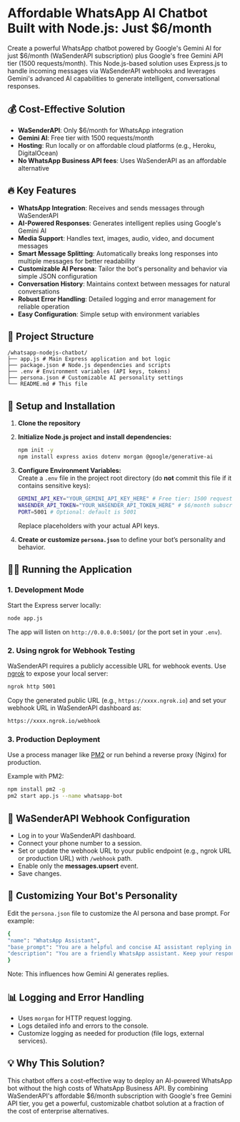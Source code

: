 # Affordable WhatsApp AI Chatbot Built with Node.js: Just $6/month

Create a powerful WhatsApp chatbot powered by Google's Gemini AI for just $6/month (WaSenderAPI subscription) plus Google's free Gemini API tier (1500 requests/month). This Node.js-based solution uses Express.js to handle incoming messages via WaSenderAPI webhooks and leverages Gemini's advanced AI capabilities to generate intelligent, conversational responses.

## 💰 Cost-Effective Solution

- **WaSenderAPI**: Only $6/month for WhatsApp integration  
- **Gemini AI**: Free tier with 1500 requests/month  
- **Hosting**: Run locally or on affordable cloud platforms (e.g., Heroku, DigitalOcean)  
- **No WhatsApp Business API fees**: Uses WaSenderAPI as an affordable alternative  

## 🔥 Key Features

- **WhatsApp Integration**: Receives and sends messages through WaSenderAPI  
- **AI-Powered Responses**: Generates intelligent replies using Google's Gemini AI  
- **Media Support**: Handles text, images, audio, video, and document messages  
- **Smart Message Splitting**: Automatically breaks long responses into multiple messages for better readability  
- **Customizable AI Persona**: Tailor the bot's personality and behavior via simple JSON configuration  
- **Conversation History**: Maintains context between messages for natural conversations  
- **Robust Error Handling**: Detailed logging and error management for reliable operation  
- **Easy Configuration**: Simple setup with environment variables  

## 📁 Project Structure

```
/whatsapp-nodejs-chatbot/
├── app.js # Main Express application and bot logic
├── package.json # Node.js dependencies and scripts
├── .env # Environment variables (API keys, tokens)
├── persona.json # Customizable AI personality settings
└── README.md # This file
```


## 🚀 Setup and Installation

1. **Clone the repository**

2. **Initialize Node.js project and install dependencies:**

    ```bash
    npm init -y
    npm install express axios dotenv morgan @google/generative-ai
    ```

3. **Configure Environment Variables:**  
    Create a `.env` file in the project root directory (do **not** commit this file if it contains sensitive keys):

    ```bash
    GEMINI_API_KEY="YOUR_GEMINI_API_KEY_HERE" # Free tier: 1500 requests/month
    WASENDER_API_TOKEN="YOUR_WASENDER_API_TOKEN_HERE" # $6/month subscription
    PORT=5001 # Optional: default is 5001
    ```

    Replace placeholders with your actual API keys.

4. **Create or customize `persona.json`** to define your bot’s personality and behavior.

## 🏃‍♂️ Running the Application

### 1. Development Mode

Start the Express server locally:

```bash
node app.js
```

The app will listen on `http://0.0.0.0:5001/` (or the port set in your `.env`).

### 2. Using ngrok for Webhook Testing

WaSenderAPI requires a publicly accessible URL for webhook events. Use [ngrok](https://ngrok.com/) to expose your local server:

```bash
ngrok http 5001
```


Copy the generated public URL (e.g., `https://xxxx.ngrok.io`) and set your webhook URL in WaSenderAPI dashboard as:

```bash
https://xxxx.ngrok.io/webhook
```

### 3. Production Deployment

Use a process manager like [PM2](https://pm2.keymetrics.io/) or run behind a reverse proxy (Nginx) for production.

Example with PM2:

```bash
npm install pm2 -g
pm2 start app.js --name whatsapp-bot
```

## 🔄 WaSenderAPI Webhook Configuration

- Log in to your WaSenderAPI dashboard.  
- Connect your phone number to a session.  
- Set or update the webhook URL to your public endpoint (e.g., ngrok URL or production URL) with `/webhook` path.  
- Enable only the **messages.upsert** event.  
- Save changes.

## 📝 Customizing Your Bot's Personality

Edit the `persona.json` file to customize the AI persona and base prompt. For example:

```bash
{
"name": "WhatsApp Assistant",
"base_prompt": "You are a helpful and concise AI assistant replying in a WhatsApp chat. Do not use Markdown formatting. Keep your answers short, friendly, and easy to read. If your response is longer than 3 lines, split it into multiple messages using \n every 3 lines. Each \n means a new WhatsApp message. Avoid long paragraphs or unnecessary explanations.",
"description": "You are a friendly WhatsApp assistant. Keep your responses concise and clear."
}
```

Note: This influences how Gemini AI generates replies.

## 📊 Logging and Error Handling

- Uses `morgan` for HTTP request logging.  
- Logs detailed info and errors to the console.  
- Customize logging as needed for production (file logs, external services).


## 💡 Why This Solution?

This chatbot offers a cost-effective way to deploy an AI-powered WhatsApp bot without the high costs of WhatsApp Business API. By combining WaSenderAPI's affordable $6/month subscription with Google's free Gemini API tier, you get a powerful, customizable chatbot solution at a fraction of the cost of enterprise alternatives.
